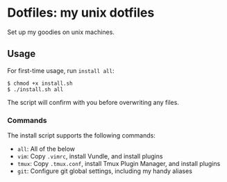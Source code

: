 # Dotfiles: my unix dotfiles

Set up my goodies on unix machines.

## Usage

For first-time usage, run `install all`:

```
$ chmod +x install.sh
$ ./install.sh all
```

The script will confirm with you before overwriting any files.

### Commands

The install script supports the following commands:

- `all`: All of the below
- `vim`: Copy `.vimrc`, install Vundle, and install plugins
- `tmux`: Copy `.tmux.conf`, install Tmux Plugin Manager, and install plugins
- `git`: Configure git global settings, including my handy aliases
